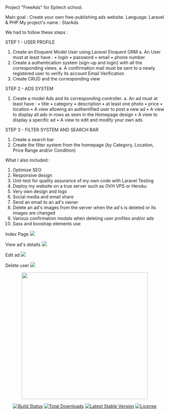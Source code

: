 Project "FreeAds" for Epitech school.

Main goal : Create your own free-publishing ads website.
Language: Laravel & PHP
My project's name : StarAds

We had to follow these steps : 

STEP 1 - USER PROFILE
1. Create an Eloquent Model User using Laravel Eloquent ORM
a. An User must at least have :
• login
• password
• email
• phone number
2. Create a authentication system (sign-up and login) with all the corresponding views.
a. A confirmation mail must be sent to a newly registered user to verify its account Email Verification
3. Create CRUD and the corresponding view


STEP 2 - ADS SYSTEM
1. Create a model Ads and its corresponding controller.
a. An ad must at least have :
• title
• category
• description
• at least one photo
• price
• location
• A view allowing an authentified user to post a new ad
• A view to display all ads in rows as seen in the Homepage design
• A view to display a specific ad
• A view to edit and modify your own ads


STEP 3 - FILTER SYSTEM AND SEARCH BAR
1. Create a search bar
2. Create the filter system from the homepage (by Category, Location, Price Range and/or Condition)


What I also included : 
1. Optimize SEO
2. Responsive design
3. Unit-test for quality assurance of my own code with Laravel Testing
4. Deploy my website on a true server such as OVH VPS or Heroku
5. Very own design and logo
6. Social media and email share
7. Send an email to an ad's owner
8. Delete an ad's images from the server when the ad's is deleted or its images are changed
9. Various confirmation modals when deleting user profiles and/or ads
10. Sass and boostrap elements use



Index Page
<img src='https://lh3.googleusercontent.com/pw/AM-JKLVAmo2tzXb-MORsvHfLT1IxrXqxzk4e0tkUtljmgftXT7X2B4cae8LdVvY5K8GAji8vjM1nrXVrvAHNT7rrWd_DcsfU2vIPNKmdVJ_vaMTf7qe_ET4hxlya1YOYV7BzBjk9iqH3VV2FDt3JAFbje5fr=w1919-h931-no?authuser=0'>

View ad's details
<img src='https://lh3.googleusercontent.com/pw/AM-JKLUrLiCG7OsDLSyfHkFc-k3ogYIg6YQaDQvIfiiC9uKgG0qTBv7oQdMl9N_klJGVKwoAReDrCw4e_uhAuIpO4ib3I1OgRWDR0x7TA3oVB4I2H8vWlvQPr1BH8SW_p2k07havQAA1-JM-2F1bW7nNeubp=w1904-h930-no?authuser=0'>

Edit ad
<img src='https://lh3.googleusercontent.com/pw/AM-JKLWwStdPR2zkFa9QCE_9j0Fs016GIsqen2JO9EHPh1RkchhJoxv2Jz1AaM7X1v0-YKV-qggOAM9Czos7VP0GyXATmr75s7EwSOwgVvoUNlrBzpgQ8mevaxwNHyv5gxdll-RmdMIOvAC_GS43jzvRSdfA=w1900-h933-no?authuser=0'>

Delete user
<img src='https://lh3.googleusercontent.com/pw/AM-JKLWmJLnXu1lGLgzEt9X0dNkKWuGTE9yCZcpzHduB7-gmiYVhQpABmF_N9Zw_yRcwSguHXH3GNHexVWoKo7oJ2LE3it5r577NBm8iMozcZwtoRGpGn6nH_-9pd3uY7nHNVqSnRIbrHNDrS1FQAr2Nbzqz=w1911-h928-no?authuser=0'>




<p align="center"><a href="https://laravel.com" target="_blank"><img src="https://raw.githubusercontent.com/laravel/art/master/logo-lockup/5%20SVG/2%20CMYK/1%20Full%20Color/laravel-logolockup-cmyk-red.svg" width="400"></a></p>

<p align="center">
<a href="https://travis-ci.org/laravel/framework"><img src="https://travis-ci.org/laravel/framework.svg" alt="Build Status"></a>
<a href="https://packagist.org/packages/laravel/framework"><img src="https://img.shields.io/packagist/dt/laravel/framework" alt="Total Downloads"></a>
<a href="https://packagist.org/packages/laravel/framework"><img src="https://img.shields.io/packagist/v/laravel/framework" alt="Latest Stable Version"></a>
<a href="https://packagist.org/packages/laravel/framework"><img src="https://img.shields.io/packagist/l/laravel/framework" alt="License"></a>
</p>
